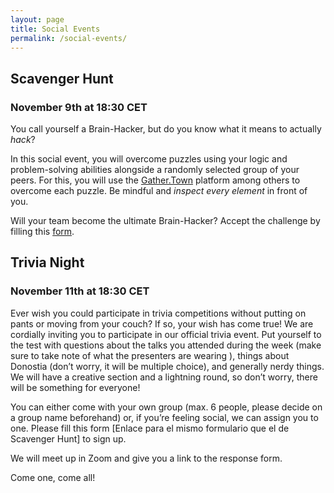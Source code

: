 ```yaml
---
layout: page
title: Social Events
permalink: /social-events/
---
```


## Scavenger Hunt

### November 9th at 18:30 CET

You call yourself a Brain-Hacker, but do you know what it means to actually <em>hack</em>?

In this social event, you will overcome puzzles using your logic and problem-solving abilities alongside a randomly selected group of your peers. For this, you will use the <a href="https://gather.town/app/hpxMx2sGBNztQgGZ/BHD2020">Gather.Town</a> platform among others to overcome each puzzle. Be mindful and <em>inspect every element </em><!-- >Finding the first clue will be a treat! Look for it where you get something to eat. Write this number because you will need it: 39 <-->in front of you.

Will your team become the ultimate Brain-Hacker? Accept the challenge by filling this <a href="https://forms.gle/ssoFwaukbjdnBFKu5">form</a>.

## Trivia Night

### November 11th at 18:30 CET

Ever wish you could participate in trivia competitions without putting on pants or moving from your couch? If so, your wish has come true! We are cordially inviting you to participate in our official trivia event. Put yourself to the test with questions about the talks you attended during the week (make sure to take note of what the presenters are wearing  ), things about Donostia (don’t worry, it will be multiple choice), and generally nerdy things. We will have a creative section and a lightning round, so don’t worry, there will be something for everyone!

You can either come with your own group (max. 6 people, please decide on a group name beforehand) or, if you’re feeling social, we can assign you to one. Please fill this form [Enlace para el mismo formulario que el de Scavenger Hunt] to sign up.

We will meet up in Zoom and give you a link to the response form.

Come one, come all!

